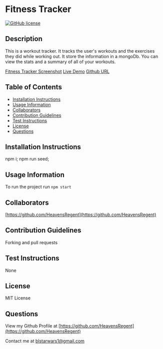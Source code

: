 # Fitness Tracker
[![GitHub license](https://img.shields.io/badge/license-MIT-green)](./LICENSE.txt)

## Description
This is a workout tracker. It tracks the user's workouts and the exercises they did while working out. It store the information in a mongoDb. You can view the stats and a summary of all of your workouts.

[Fitness Tracker Screenshot](./public/assets/WorkoutTracker.png)
[Live Demo](https://workout-tracker-uofu.herokuapp.com/)
[Github URL](https://github.com/HeavensRegent/nb-w17-homework)

## Table of Contents
* [Installation Instructions](<#installation-instructions>)
* [Usage Information](<#usage-information>)
* [Collaborators](<#collaborators>)
* [Contribution Guidelines](<#contribution-guidelines>)
* [Test Instructions](<#test-instructions>)
* [License](<#license>)
* [Questions](<#questions>)


## Installation Instructions
npm i; npm run seed;

## Usage Information
To run the project run `npm start`

## Collaborators
[https://github.com/HeavensRegent](https://github.com/HeavensRegent)

## Contribution Guidelines
Forking and pull requests

## Test Instructions
None

## License
MIT License

## Questions
View my Github Profile at [https://github.com/HeavensRegent](https://github.com/HeavensRegent)

Contact me at blstarwars1@gmail.com
